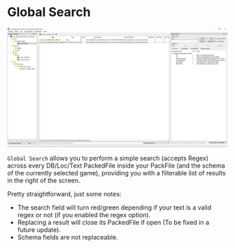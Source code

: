 # Global Search

![Gonna search you around the globe, with a satelite and infrared to see you move through the night...](./images/image15.png)

`Global Search` allows you to perform a simple search (accepts Regex) across every DB/Loc/Text PackedFile inside your PackFile (and the schema of the currently selected game), providing you with a filterable list of results in the right of the screen.

Pretty straightforward, just some notes:
- The search field will turn red/green depending if your text is a valid regex or not (if you enabled the regex option).
- Replacing a result will close its PackedFile if open (To be fixed in a future update).
- Schema fields are not replaceable.
